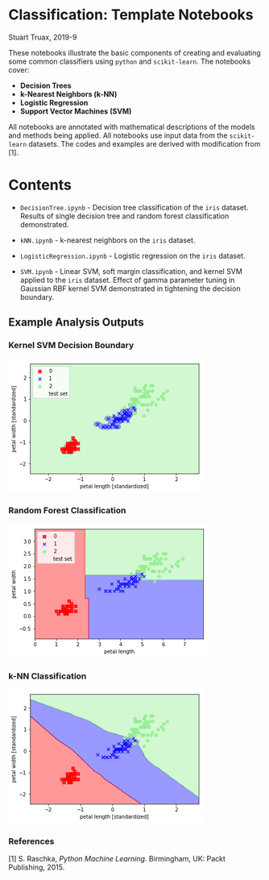 # Classification: Template Notebooks

Stuart Truax, 2019-9

These notebooks illustrate the basic components of creating and evaluating some common
classifiers using `python` and `scikit-learn`. The notebooks
cover:

 - __Decision Trees__
 - __k-Nearest Neighbors (k-NN)__
 - __Logistic Regression__
 - __Support Vector Machines (SVM)__

All notebooks are annotated with mathematical descriptions of the models and
methods being applied. All notebooks use input data from the `scikit-learn`
datasets. The codes and examples are derived with modification from [1].

# Contents

 - `DecisionTree.ipynb` - Decision tree classification of the `iris` dataset.
    Results of single decision tree and random forest classification demonstrated.

 - `kNN.ipynb` - k-nearest neighbors on the `iris` dataset.

 - `LogisticRegression.ipynb` - Logistic regression on the `iris` dataset.

 - `SVM.ipynb` - Linear SVM, soft margin classification, and kernel SVM applied to
    the `iris` dataset. Effect of gamma parameter tuning in Gaussian RBF kernel SVM
    demonstrated in tightening the decision boundary.

## Example Analysis Outputs

### Kernel SVM Decision Boundary
![png](images/output_17_0.png)

### Random Forest Classification
![png](images/output_11_0.png)

### k-NN Classification
![png](images/output_10_0.png)

### References

[1] S. Raschka, *Python Machine Learning*. Birmingham, UK: Packt Publishing, 2015.
